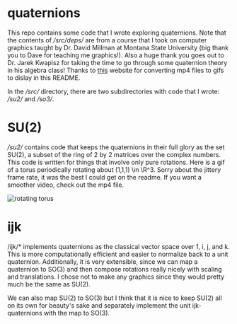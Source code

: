 # quaternions

This repo contains some code that I wrote exploring quaternions.
Note that the contents of */src/deps/* are from a course that I took on computer graphics taught by Dr. David Millman at Montana State University (big thank you to Dave for teaching me graphics!).
Also a huge thank you goes out to Dr. Jarek Kwapisz for taking the time to go through some quaternion theory in his algebra class!
Thanks to [this](https://ezgif.com/video-to-gif) website for converting mp4 files to gifs to dislay in this README.

In the */src/* directory, there are two subdirectories with code that I wrote: */su2/* and */so3/*.

# SU(2)
*/su2/* contains code that keeps the quaternions in their full glory as the set SU(2), a subset of the ring of 2 by 2 matrices over the complex numbers.
This code is written for things that involve only pure rotations.
Here is a gif of a torus periodically rotating about (1,1,1) \in \R^3.
Sorry about the jittery frame rate, it was the best I could get on the readme.
If you want a smoother video, check out the mp4 file.

![rotating torus](/output/su2/torus_2s_25fps.gif)

# ijk
/ijk/* implements quaternions as the classical vector space over 1, i, j, and k.
This is more computationally efficient and easier to normalize back to a unit quaternion.
Additionally, it is very extensible, since we can map a quaternion to SO(3) and then compose rotations really nicely with scaling and translations.
I chose not to make any graphics since they would pretty much be the same as SU(2).

We can also map SU(2) to SO(3) but I think that it is nice to keep SU(2) all on its own for beauty's sake and separately implement the unit ijk-quaternions with the map to SO(3).
